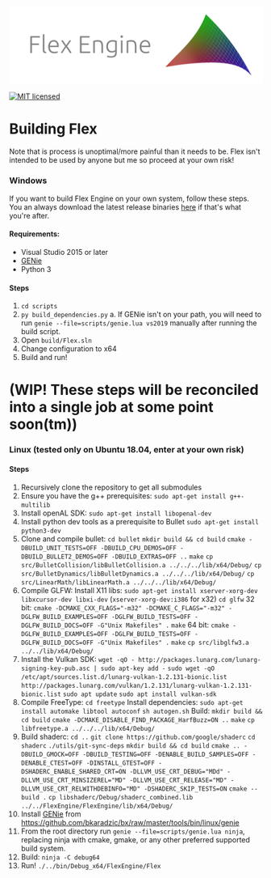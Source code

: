 ![](FlexEngine/screenshots/flex_engine_banner_3.png)

[![MIT licensed](https://img.shields.io/badge/license-MIT-blue.svg)](LICENSE.md)

# Building Flex

Note that is process is unoptimal/more painful than it needs to be. Flex isn't intended to be used by anyone but me so proceed at your own risk!

### Windows
If you want to build Flex Engine on your own system, follow these steps. You an always download the latest release binaries [here](https://github.com/ajweeks/flexengine/releases) if that's what you're after.

#### Requirements:
- Visual Studio 2015 or later
- [GENie](https://github.com/bkaradzic/GENie)
- Python 3

#### Steps
1. `cd scripts`
2. `py build_dependencies.py`
  a. If GENie isn't on your path, you will need to run `genie --file=scripts/genie.lua vs2019` manually after running the build script.
3. Open `build/Flex.sln`
4. Change configuration to x64
5. Build and run!

# (WIP! These steps will be reconciled into a single job at some point soon(tm))
### Linux (tested only on Ubuntu 18.04, enter at your own risk)
#### Steps
1. Recursively clone the repository to get all submodules
2. Ensure you have the g++ prerequisites:
  `sudo apt-get install g++-multilib`
3. Install openAL SDK:
  `sudo apt-get install libopenal-dev`
4. Install python dev tools as a prerequisite to Bullet
  `sudo apt-get install python3-dev`
5. Clone and compile bullet:
  `cd bullet`
  `mkdir build && cd build`
  `cmake -DBUILD_UNIT_TESTS=OFF -DBUILD_CPU_DEMOS=OFF -DBUILD_BULLET2_DEMOS=OFF -DBUILD_EXTRAS=OFF ..`
  `make`
  `cp src/BulletCollision/libBulletCollision.a ../../../lib/x64/Debug/`
  `cp src/BulletDynamics/libBulletDynamics.a ../../../lib/x64/Debug/`
  `cp src/LinearMath/libLinearMath.a ../../../lib/x64/Debug/`
6. Compile GLFW:
  Install X11 libs:
    `sudo apt-get install xserver-xorg-dev libxcursor-dev libxi-dev` (`xserver-xorg-dev:i386` for x32)
    `cd glfw`
  32 bit:
      `cmake -DCMAKE_CXX_FLAGS="-m32" -DCMAKE_C_FLAGS="-m32" -DGLFW_BUILD_EXAMPLES=OFF -DGLFW_BUILD_TESTS=OFF -DGLFW_BUILD_DOCS=OFF -G"Unix Makefiles" .`
      `make`
  64 bit:
      `cmake -DGLFW_BUILD_EXAMPLES=OFF -DGLFW_BUILD_TESTS=OFF -DGLFW_BUILD_DOCS=OFF -G"Unix Makefiles" .`
      `make`
  `cp src/libglfw3.a ../../lib/x64/Debug/`
7. Install the Vulkan SDK:
  `wget -qO - http://packages.lunarg.com/lunarg-signing-key-pub.asc | sudo apt-key add -`
  `sudo wget -qO /etc/apt/sources.list.d/lunarg-vulkan-1.2.131-bionic.list http://packages.lunarg.com/vulkan/1.2.131/lunarg-vulkan-1.2.131-bionic.list`
  `sudo apt update`
  `sudo apt install vulkan-sdk`
8. Compile FreeType:
  `cd freetype`
  Install dependencies:
  `sudo apt-get install automake libtool autoconf`
  `sh autogen.sh`
  Build:
  `mkdir build && cd build`
  `cmake -DCMAKE_DISABLE_FIND_PACKAGE_HarfBuzz=ON ..`
  `make`
  `cp libfreetype.a ../../../lib/x64/Debug/`
9. Build shaderc:
  `cd ..`
  `git clone https://github.com/google/shaderc`
  `cd shaderc`
  `./utils/git-sync-deps`
  `mkdir build && cd build`
  `cmake .. -DBUILD_GMOCK=OFF -DBUILD_TESTING=OFF -DENABLE_BUILD_SAMPLES=OFF -DENABLE_CTEST=OFF -DINSTALL_GTEST=OFF -DSHADERC_ENABLE_SHARED_CRT=ON -DLLVM_USE_CRT_DEBUG="MDd" -DLLVM_USE_CRT_MINSIZEREL="MD" -DLLVM_USE_CRT_RELEASE="MD" -DLLVM_USE_CRT_RELWITHDEBINFO="MD" -DSHADERC_SKIP_TESTS=ON`
  `cmake --build .`
  `cp libshaderc/Debug/shaderc_combined.lib ../../FlexEngine/FlexEngine/lib/x64/Debug/`
10. Install [GENie](https://github.com/bkaradzic/GENie) from  https://github.com/bkaradzic/bx/raw/master/tools/bin/linux/genie
11. From the root directory run `genie --file=scripts/genie.lua ninja`, replacing ninja with cmake, gmake, or any other preferred supported build system.
12. Build:
  `ninja -C debug64`
13. Run!
  `./../bin/Debug_x64/FlexEngine/Flex`
